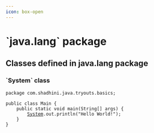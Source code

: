 ```yaml
---
icon: box-open
---
```


# \`java.lang\` package

## Classes defined in java.lang package

### \`System\` class

<pre class="language-java"><code class="lang-java">package com.shadhini.java.tryouts.basics;

public class Main {
    public static void main(String[] args) {
        <a data-footnote-ref href="#user-content-fn-1">System</a>.out.println("Hello World!");
    }
}
</code></pre>

[^1]: System class
